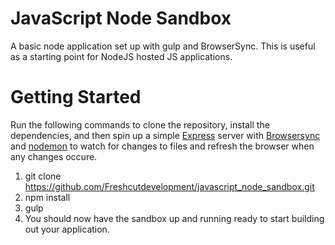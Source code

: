 # JavaScript Node Sandbox
A basic node application set up with gulp and BrowserSync. This is useful as a starting point for NodeJS hosted JS applications.

# Getting Started
Run the following commands to clone the repository, install the dependencies, and then spin up a simple [Express](http://expressjs.com/) server with [Browsersync](https://www.browsersync.io/) and [nodemon](https://github.com/remy/nodemon) to watch for changes to files and refresh the browser when any changes occure.

1. git clone https://github.com/Freshcutdevelopment/javascript_node_sandbox.git
2. npm install
3. gulp
4. You should now have the sandbox up and running ready to start building out your application.
